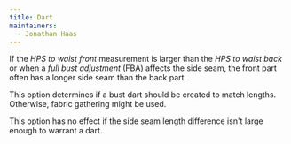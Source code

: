 ```yaml
---
title: Dart
maintainers:
  - Jonathan Haas
---
```


If the _HPS to waist front_ measurement is larger than the _HPS to waist back_ or when a _full bust adjustment_ (FBA) affects the side seam, the front part often has a longer side seam than the back part.

This option determines if a bust dart should be created to match lengths. Otherwise, fabric gathering might be used.

This option has no effect if the side seam length difference isn't large enough to warrant a dart.
